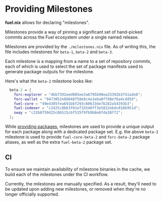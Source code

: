 # Providing Milestones

**fuel.nix** allows for declaring "milestones".

Milestones provide a way of pinning a significant set of hand-picked commits
across the Fuel ecosystem under a single named release.

Milestones are provided by the `./milestones.nix` file. As of writing this,
the file includes milestones for `beta-1`, `beta-2` and `beta-3`.

Each milestone is a mapping from a name to a set of repository commits, each of
which is used to select the set of package manifests used to generate package
outputs for the milestone.

Here's what the `beta-2` milestone looks like:

```nix
  beta-2 = {
    forc-explorer = "4bb7392eed085ee3a6795b98ea25392b3f41ade8";
    forc-wallet = "9473052e88048f58e8c4e1eba0ff88ef6a4cdd59";
    fuel-core = "49e4305fea691bbf293c606334e7b282a54393b3";
    fuel-indexer = "c2425c8b63f01ef1b540ff3e5832ebdc018b951d";
    sway = "c32b0759d25c0b515cbf535f9fb9b8e6fda38ff2";
  };
```

While [providing packages](./providing-packages.html), milestones are used to
provide a unique output for each package along with a dedicated package set.
E.g. the above `beta-2` milestone is used to provide `fuel-core-beta-2` and
`forc-beta-2` package aliases, as well as the extra `fuel-beta-2` package set.

## CI

To ensure we maintain availability of milestone binaries in the cache, we build
each of the milestones under the CI workflow.

Currently, the milestones are manually specified. As a result, they'll need
to be updated upon adding new milestones, or removed when they're no longer
officially supported.
